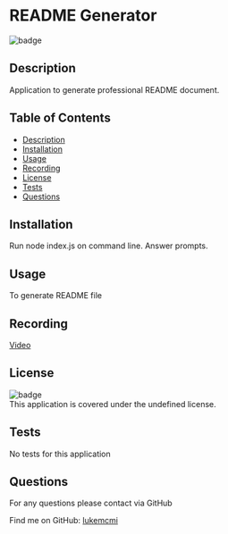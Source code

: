 # README Generator

  ![badge](https://img.shields.io/badge/license-undefined-brightgreen)
  
  ## Description
  Application to generate professional README document. 
  
  ## Table of Contents
  - [Description](#description)
  - [Installation](#installation)
  - [Usage](#usage)
  - [Recording](#recording)
  - [License](#license)
  - [Tests](#tests)
  - [Questions](#questions)
  
  ## Installation
  Run node index.js on command line. Answer prompts.
  
  ## Usage
  To generate README file
  
  ## Recording
  [Video](https://drive.google.com/file/d/1nWAGua0f6GNowompyNXPDMoBe1MLaH7m/view?usp=sharing)

  ## License
  
  ![badge](https://img.shields.io/badge/license-undefined-brightgreen)
  <br />
  This application is covered under the undefined license.

  ## Tests
  No tests for this application

  ## Questions
  For any questions please contact via GitHub
  
  Find me on GitHub: [lukemcmi](https://github.com/lukemcmi)
  
  